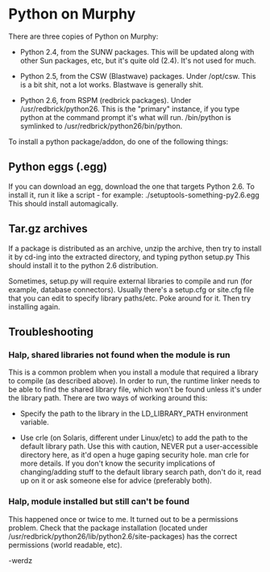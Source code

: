 # Python on Murphy

There are three copies of Python on Murphy:

*  Python 2.4, from the SUNW packages. This will be updated along with other Sun packages, etc, but it's quite old (2.4). It's not used for much.

*  Python 2.5, from the CSW (Blastwave) packages. Under /opt/csw. This is a bit shit, not a lot works. Blastwave is generally shit.

*  Python 2.6, from RSPM (redbrick packages). Under /usr/redbrick/python26. This is the "primary" instance, if you type python at the command prompt it's what will run. /bin/python is symlinked to /usr/redbrick/python26/bin/python.

To install a python package/addon, do one of the following things:

## Python eggs (.egg)

If you can download an egg, download the one that targets Python 2.6. To install it, run it like a script - for example:
    ./setuptools-something-py2.6.egg
This should install automagically.

## Tar.gz archives

If a package is distributed as an archive, unzip the archive, then try to install it by cd-ing into the extracted directory, and typing
    python setup.py
This should install it to the python 2.6 distribution.

Sometimes, setup.py will require external libraries to compile and run (for example, database connectors). Usually there's a setup.cfg or site.cfg file that you can edit to specify library paths/etc. Poke around for it. Then try installing again.

## Troubleshooting

### Halp, shared libraries not found when the module is run

This is a common problem when you install a module that required a library to compile (as described above). In order to run, the runtime linker needs to be able to find the shared library file, which won't be found unless it's under the library path. There are two ways of working around this:

*  Specify the path to the library in the LD_LIBRARY_PATH environment variable.

*  Use crle (on Solaris, different under Linux/etc) to add the path to the default library path. Use this with caution, NEVER put a user-accessible directory here, as it'd open a huge gaping security hole. man crle for more details. If you don't know the security implications of changing/adding stuff to the default library search path, don't do it, read up on it or ask someone else for advice (preferably both).

### Halp, module installed but still can't be found

This happened once or twice to me. It turned out to be a permissions problem. Check that the package installation (located under /usr/redbrick/python26/lib/python2.6/site-packages) has the correct permissions (world readable, etc).

-werdz
